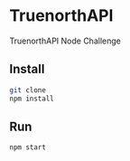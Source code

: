# TruenorthAPI

TruenorthAPI Node Challenge

## Install

```bash
git clone 
npm install
```

## Run 
```bash
npm start
```

